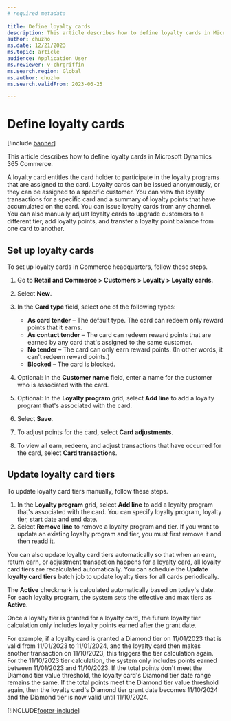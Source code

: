 ```yaml
--- 
# required metadata 
 
title: Define loyalty cards
description: This article describes how to define loyalty cards in Microsoft Dynamics 365 Commerce.
author: chuzho
ms.date: 12/21/2023
ms.topic: article
audience: Application User
ms.reviewer: v-chrgriffin
ms.search.region: Global
ms.author: chuzho
ms.search.validFrom: 2023-06-25 

---
```


# Define loyalty cards

[!include [banner](../includes/banner.md)]

This article describes how to define loyalty cards in Microsoft Dynamics 365 Commerce.

A loyalty card entitles the card holder to participate in the loyalty programs that are assigned to the card. Loyalty cards can be issued anonymously, or they can be assigned to a specific customer. You can view the loyalty transactions for a specific card and a summary of loyalty points that have accumulated on the card. You can issue loyalty cards from any channel. You can also manually adjust loyalty cards to upgrade customers to a different tier, add loyalty points, and transfer a loyalty point balance from one card to another.

## Set up loyalty cards

To set up loyalty cards in Commerce headquarters, follow these steps.

1. Go to **Retail and Commerce \> Customers \> Loyalty \> Loyalty cards**.
1. Select **New**.
1. In the **Card type** field, select one of the following types:

    - **As card tender** – The default type. The card can redeem only reward points that it earns.
    - **As contact tender** – The card can redeem reward points that are earned by any card that's assigned to the same customer.
    - **No tender** – The card can only earn reward points. (In other words, it can't redeem reward points.)
    - **Blocked** – The card is blocked.

1. Optional: In the **Customer name** field, enter a name for the customer who is associated with the card.
1. Optional: In the **Loyalty program** grid, select **Add line** to add a loyalty program that's associated with the card.
1. Select **Save**.
1. To adjust points for the card, select **Card adjustments**.
1. To view all earn, redeem, and adjust transactions that have occurred for the card, select **Card transactions**.

## Update loyalty card tiers

To update loyalty card tiers manually, follow these steps. 

1. In the **Loyalty program** grid, select **Add line** to add a loyalty program that's associated with the card. You can specify loyalty program, loyalty tier, start date and end date. 
1. Select **Remove line** to remove a loyalty program and tier. If you want to update an existing loyalty program and tier, you must first remove it and then readd it.

You can also update loyalty card tiers automatically so that when an earn, return earn, or adjustment transaction happens for a loyalty card, all loyalty card tiers are recalculated automatically. You can schedule the **Update loyalty card tiers** batch job to update loyalty tiers for all cards periodically.

The **Active** checkmark is calculated automatically based on today's date. For each loyalty program, the system sets the effective and max tiers as **Active**.

Once a loyalty tier is granted for a loyalty card, the future loyalty tier calculation only includes loyalty points earned after the grant date. 

For example, if a loyalty card is granted a Diamond tier on 11/01/2023 that is valid from 11/01/2023 to 11/01/2024, and the loyalty card then makes another transaction on 11/10/2023, this triggers the tier calculation again. For the 11/10/2023 tier calculation, the system only includes points earned between 11/01/2023 and 11/10/2023. If the total points don't meet the Diamond tier value threshold, the loyalty card's Diamond tier date range remains the same. If the total points meet the Diamond tier value threshold again, then the loyalty card's Diamond tier grant date becomes 11/10/2024 and the Diamond tier is now valid until 11/10/2024.


[!INCLUDE[footer-include](../../includes/footer-banner.md)]
